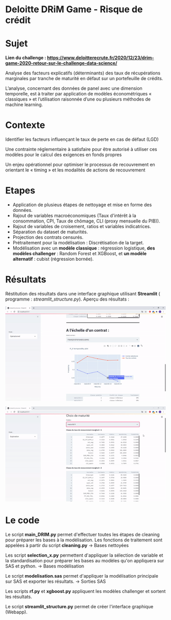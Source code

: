 # Deloitte DRiM Game - Risque de crédit

# Sujet
**Lien du challenge : https://www.deloitterecrute.fr/2020/12/23/drim-game-2020-retour-sur-le-challenge-data-science/**

Analyse des facteurs explicatifs (déterminants) des taux de récupérations marginales par tranche de maturité en défaut sur un portefeuille de crédits.

L’analyse, concernant des données de panel avec une dimension temporelle, est à traiter par application de modèles économétriques « classiques » et l’utilisation raisonnée d’une ou plusieurs méthodes de machine learning.

# Contexte

Identifier les facteurs influençant le taux de perte en cas de défaut (LGD)
 
Une contrainte réglementaire à satisfaire pour être autorisé à utiliser ces modèles pour le calcul des exigences en fonds propres

Un enjeu opérationnel pour optimiser le processus de recouvrement en orientant le « timing » et les modalités de actions de recouvrement

# Etapes

* Application de plusieus étapes de nettoyage et mise en forme des données.
* Rajout de variables macroéconomiques (Taux d'intérêt à la consommation, CPI, Taux de chômage, CLI (proxy mensuelle du PIB)).
* Rajout de variables de croisement, ratios et variables indicatrices.
* Séparation du dataset de maturités.
* Projection des contrats censurés.
* Prétraitement pour la modélisation : Discrétisation de la target.
* Modélisation avec un **modèle classique** : régression logistique, **des modèles challenger** : Random Forest et XGBoost, et **un modèle alternatif** : cubist (régression bornée).

# Résultats
Réstitution des résultats dans une interface graphique utilisant **Streamlit** ( programme : *streamlit_structure.py*).
Aperçu des résultats :
<p align="center">
  <img src="https://github.com/Mehdi2402/images/blob/main/drim_contrat.gif?raw=true" />
</p>
<p align="center">
  <img src="https://github.com/Mehdi2402/images/blob/main/drim_mat.gif?raw=true" />
</p>

# Le code

Le script **main_DRIM.py** permet d'effectuer toutes les étapes de cleaning pour préparer les bases
	à la modélisation. Les fonctions de traitement sont appelées à partir du script **cleaning.py**
	-> Bases nettoyées


Les script **selection_x.py** permettent d'appliquer la sélection de variable et la standardisation
	pour préparer les bases au modèles qu'on appliquera sur SAS et python.
	-> Bases modélisation


Le script **modelisation.sas** permet d'appliquer la modélisation principale sur SAS et exporter les résultats.
	-> Sorties SAS


Les scripts **rf.py** et **xgboost.py** appliquent les modèles challenger et sortent les résultats.

Le script **streamlit_structure.py** permet de créer l'interface graphique (Webapp).
